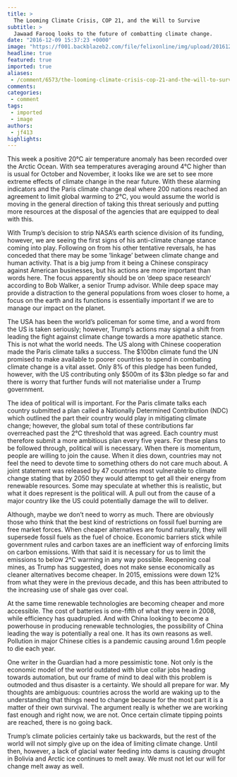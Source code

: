 ```yaml
---
title: >
  The Looming Climate Crisis, COP 21, and the Will to Survive
subtitle: >
  Jawaad Farooq looks to the future of combatting climate change.
date: "2016-12-09 15:37:23 +0000"
image: "https://f001.backblazeb2.com/file/felixonline/img/upload/201612091537-felix-Screen Shot 2016-12-09 at 15.35.53.png"
headline: true
featured: true
imported: true
aliases:
 - /comment/6573/the-looming-climate-crisis-cop-21-and-the-will-to-survive
comments:
categories:
 - comment
tags:
 - imported
 - image
authors:
 - jf413
highlights:
---
```


This week a positive 20°C air temperature anomaly has been recorded over the Arctic Ocean. With sea temperatures averaging around 4°C higher than is usual for October and November, it looks like we are set to see more extreme effects of climate change in the near future.
With these alarming indicators and the Paris climate change deal where 200 nations reached an agreement to limit global warming to 2°C, you would assume the world is moving in the general direction of taking this threat seriously and putting more resources at the disposal of the agencies that are equipped to deal with this.

With Trump’s decision to strip NASA’s earth science division of its funding, however, we are seeing the first signs of his anti-climate change stance coming into play. Following on from his other tentative reversals, he has conceded that there may be some ‘linkage’ between climate change and human activity. That is a big jump from it being a Chinese conspiracy against American businesses, but his actions are more important than words here. The focus apparently should be on ‘deep space research’ according to Bob Walker, a senior Trump advisor. While deep space may provide a distraction to the general populations from woes closer to home, a focus on the earth and its functions is essentially important if we are to manage our impact on the planet.

The USA has been the world’s policeman for some time, and a word from the US is taken seriously; however, Trump’s actions may signal a shift from leading the fight against climate change towards a more apathetic stance. This is not what the world needs. The US along with Chinese cooperation made the Paris climate talks a success. The $100bn climate fund the UN promised to make available to poorer countries to spend in combating climate change is a vital asset. Only 8% of this pledge has been funded, however, with the US contributing only $500m of its $3bn pledge so far and there is worry that further funds will not materialise under a Trump government.

The idea of political will is important. For the Paris climate talks each country submitted a plan called a Nationally Determined Contribution (NDC) which outlined the part their country would play in mitigating climate change; however, the global sum total of these contributions far overreached past the 2°C threshold that was agreed. Each country must therefore submit a more ambitious plan every five years. For these plans to be followed through, political will is necessary. When there is momentum, people are willing to join the cause. When it dies down, countries may not feel the need to devote time to something others do not care much about. A joint statement was released by 47 countries most vulnerable to climate change stating that by 2050 they would attempt to get all their energy from renewable resources. Some may speculate at whether this is realistic, but what it does represent is the political will. A pull out from the cause of a major country like the US could potentially damage the will to deliver.

Although, maybe we don’t need to worry as much. There are obviously those who think that the best kind of restrictions on fossil fuel burning are free market forces. When cheaper alternatives are found naturally, they will supersede fossil fuels as the fuel of choice. Economic barriers stick while government rules and carbon taxes are an inefficient way of enforcing limits on carbon emissions. With that said it is necessary for us to limit the emissions to below 2°C warming in any way possible. Reopening coal mines, as Trump has suggested, does not make sense economically as cleaner alternatives become cheaper. In 2015, emissions were down 12% from what they were in the previous decade, and this has been attributed to the increasing use of shale gas over coal.

At the same time renewable technologies are becoming cheaper and more accessible. The cost of batteries is one-fifth of what they were in 2008, while efficiency has quadrupled. And with China looking to become a powerhouse in producing renewable technologies, the possibility of China leading the way is potentially a real one. It has its own reasons as well. Pollution in major Chinese cities is a pandemic causing around 1.6m people to die each year.

One writer in the Guardian had a more pessimistic tone. Not only is the economic model of the world outdated with blue collar jobs heading towards automation, but our frame of mind to deal with this problem is outmoded and thus disaster is a certainty. We should all prepare for war. My thoughts are ambiguous: countries across the world are waking up to the understanding that things need to change because for the most part it is a matter of their own survival. The argument really is whether we are working fast enough and right now, we are not. Once certain climate tipping points are reached, there is no going back.

Trump’s climate policies certainly take us backwards, but the rest of the world will not simply give up on the idea of limiting climate change. Until then, however, a lack of glacial water feeding into dams is causing drought in Bolivia and Arctic ice continues to melt away. We must not let our will for change melt away as well.
